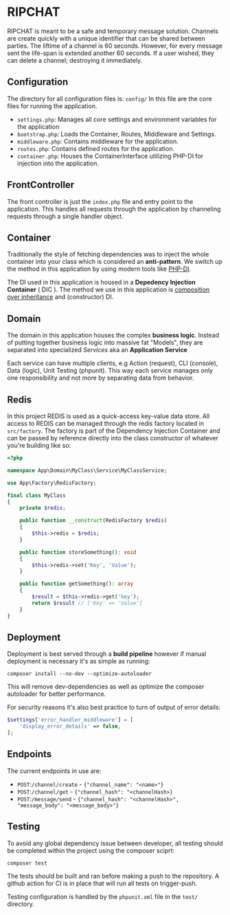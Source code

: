 RIPCHAT
==========

RIPCHAT is meant to be a safe and temporary message solution. Channels are create quickly with a unique identifier that can be shared between parties.
The liftime of a channel is 60 seconds. However, for every message sent the life-span is extended another 60 seconds. If a user wished, they can delete
a channel; destroying it immediately.


Configuration
-------------

The directory for all configuration files is: `config/`
In this file are the core files for running the application.
- `settings.php`: Manages all core settings and environment variables for the application
- `bootstrap.php`: Loads the Container, Routes, Middleware and Settings.
- `middleware.php`: Contains middleware for the application.
- `routes.php`: Contains defined routes for the application.
- `container.php`: Houses the ContainerInterface utilizing PHP-DI for injection into the application.

FrontController
---------------

The front controller is just the `index.php` file and entry point to the application. This handles all requests through the application by channeling requests through a single handler object.

Container
---------

Traditionally the style of fetching dependencies was to inject the whole container into your class which is considered an **anti-pattern**. We switch up the method in this application by using modern tools like [PHP-DI](http://php-di.org/).

The DI used in this application is housed in a **Depedency Injection Container** ( DIC ). The method we use in this application is [composition over inheritance](https://en.wikipedia.org/wiki/Composition_over_inheritance) and (constructor) DI.

Domain
------

The domain in this application houses the complex **business logic**.
Instead of putting together business logic into massive fat "Models", they are separated into specialized *Services* aka an **Application Service**

Each service can have multiple clients, e.g Action (request), CLI (console), Data (logic), Unit Testing (phpunit). This way each service manages only one responsibility and not more by separating data from behavior.

Redis
--------

In this project REDIS is used as a quick-access key-value data store. All access to REDIS can be managed through the redis factory located in `src/factory`.
The factory is part of the Dependency Injection Container and can be passed by reference directly into the class constructor of whatever you're building like so:
````php
<?php

namespace App\Domain\MyClass\Service\MyClassService;

use App\Factory\RedisFactory;

final class MyClass
{
    private $redis;

    public function __construct(RedisFactory $redis)
    {
        $this->redis = $redis;
    }

    public function storeSomething(): void
    {
        $this->redis->set('Key', 'Value');
    }

    public function getSomething(): array
    {
        $result = $this->redis->get('key');
        return $result // ['Key' => 'Value']
    }
}
````

Deployment
----------

Deployment is best served through a **build pipeline** however if manual deployment is necessary it's as simple as running:
````shell
composer install --no-dev --optimize-autoloader
````
This will remove dev-dependencies as well as optimize the composer autoloader for better performance.

For security reasons it's also best practice to turn of output of error details:
````php
$settings['error_handler_middleware'] = [
    'display_error_details' => false,
];
````

Endpoints
----------

The current endpoints in use are: 
- `POST`:`/channel/create` - `{"channel_name": "<name>"}`
- `POST`:`/channel/get` - `{"channel_hash": "<channelHash>}`
- `POST`:`/message/send` - `{"channel_hash": "<channelHash>", "message_body": "<message_body>"}`

Testing
----------

To avoid any global dependency issue between developer, all testing should be completed
within the project using the composer sciprt:
````shell
composer test
````
The tests should be built and ran before making a push to the repository. A github action for CI
is in place that will run all tests on trigger-push.

Testing configuration is handled by the `phpunit.xml` file in the `test/` directory.
